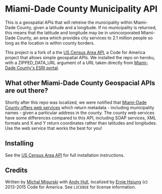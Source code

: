 Miami-Dade County Municipality API
==================================

This is a geospatial APIs that will retreive the municipality within 
Miami-Dade County, given a latitude and a longitude. If no municipality is returned, 
this means that the latitude and longitude may be in unincorporated Miami-Dade County, 
an area which provides city services to 2.1 million people so long as the location is 
within county borders.

This project is a fork of a the [US Census Area API](https://github.com/codeforamerica/US-Census-Area-API), 
a Code for America project that allows simple geospatial APIs. We installed the repo 
on heroku, with a ZIPPED_DATA_URL argument of a URL taken directly from 
[Miami-Dade County's ESRI portal](http://gis.mdc.opendata.arcgis.com/datasets/4e13f5bcf55d401b85ab85b90495ba50_0).


What other Miami-Dade County Geospacial APIs are out there?
----

Shortly after this repo was localized, we were notified that 
[Miami-Dade County offers web services](http://gisws.miamidade.gov/gisaddress/addresswebservice.asmx?op=AddressMunic) 
which return metadata - including municipality names - given a particular address in 
the county. The county web services have some differences compared to this API, including 
SOAP services, XML formats and X and Y return coordinates rather than latitudes and longitudes. 
Use the web service that works the best for you!


Installing
----

See the [US Census Area API](https://github.com/codeforamerica/US-Census-Area-API) for full installation instructions.


Credits
----

Written by [Michal Migurski](https://github.com/migurski) with
[Andy Hull](https://github.com/andyhull), localized by [Ernie Hsiung](https://github.com/ErnieAtLYD) (c) 2013-2015 Code for America.
See `LICENSE` for license information.